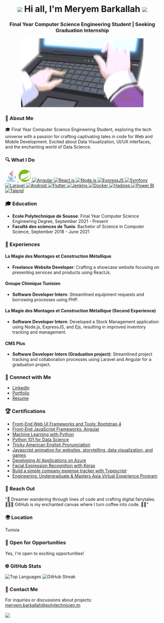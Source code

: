 <h1 align="center"> <img src="https://raw.githubusercontent.com/innng/innng/master/assets/kyubey.gif" height="40" />
 Hi all, I'm Meryem Barkallah <img src="https://raw.githubusercontent.com/innng/innng/master/assets/kyubey.gif" height="40" />
</h1>
<h3 align="center">Final Year Computer Science Engineering Student | Seeking Graduation Internship</h3>
<div align="center"> <img src="giphy.gif"> </div>

### 🌟 About Me
🎓 Final Year Computer Science Engineering Student, exploring the tech universe with a passion for crafting captivating tales in code for Web and Mobile Development. Excited about Data Visualization, UI/UX interfaces, and the enchanting world of Data Science.

### 🔍 What I Do
<p align="left">
  <a href="https://raw.githubusercontent.com/devicons/devicon/master/icons/java/java-original.svg" target="_blank" rel="noreferrer"> <img src="https://raw.githubusercontent.com/devicons/devicon/master/icons/java/java-original.svg" alt="Java Swing" width="40" height="40"/> </a>
  <a href="https://raw.githubusercontent.com/devicons/devicon/master/icons/spring/spring-original.svg" target="_blank" rel="noreferrer"> <img src="https://raw.githubusercontent.com/devicons/devicon/master/icons/spring/spring-original.svg" alt="Spring Boot" width="40" height="40"/> </a>
  <a href="https://angular.io/" target="_blank" rel="noreferrer"> <img src="https://angular.io/assets/images/logos/angular/angular.svg" alt="Angular" width="40" height="40"/> </a>
  <a href="https://reactjs.org/" target="_blank" rel="noreferrer"> <img src="https://www.vectorlogo.zone/logos/reactjs/reactjs-icon.svg" alt="React.js" width="40" height="40"/> </a>
  <a href="https://nodejs.org/" target="_blank" rel="noreferrer"> <img src="https://www.vectorlogo.zone/logos/nodejs/nodejs-icon.svg" alt="Node.js" width="40" height="40"/> </a>
  <a href="https://expressjs.com/" target="_blank" rel="noreferrer"> <img src="https://www.vectorlogo.zone/logos/expressjs/expressjs-icon.svg" alt="ExpressJS" width="40" height="40"/> </a>
  <a href="https://symfony.com/" target="_blank" rel="noreferrer"> <img src="https://www.vectorlogo.zone/logos/symfony/symfony-icon.svg" alt="Symfony" width="40" height="40"/> </a>
  <a href="https://laravel.com/" target="_blank" rel="noreferrer"> <img src="https://www.vectorlogo.zone/logos/laravel/laravel-icon.svg" alt="Laravel" width="40" height="40"/> </a>
  <a href="https://developer.android.com/" target="_blank" rel="noreferrer"> <img src="https://www.vectorlogo.zone/logos/android/android-icon.svg" alt="Android" width="40" height="40"/> </a>
  <a href="https://flutter.dev/" target="_blank" rel="noreferrer"> <img src="https://www.vectorlogo.zone/logos/flutterio/flutterio-icon.svg" alt="Flutter" width="40" height="40"/> </a>
  <a href="https://jenkins.io/" target="_blank" rel="noreferrer"> <img src="https://www.vectorlogo.zone/logos/jenkins/jenkins-icon.svg" alt="Jenkins" width="40" height="40"/> </a>
  <a href="https://www.docker.com/" target="_blank" rel="noreferrer"> <img src="https://www.vectorlogo.zone/logos/docker/docker-icon.svg" alt="Docker" width="40" height="40"/> </a>
  <a href="https://hadoop.apache.org/" target="_blank" rel="noreferrer"> <img src="https://www.vectorlogo.zone/logos/apache_hadoop/apache_hadoop-icon.svg" alt="Hadoop" width="40" height="40"/> </a>
  <a href="https://powerbi.microsoft.com/" target="_blank" rel="noreferrer"> <img src="https://www.vectorlogo.zone/logos/microsoft_powerbi/microsoft_powerbi-icon.svg" alt="Power BI" width="40" height="40"/> </a>
  <a href="https://www.talend.com/" target="_blank" rel="noreferrer"> <img src="https://www.vectorlogo.zone/logos/talend/talend-icon.svg" alt="Talend" width="40" height="40"/> </a>
  <!-- Add other icons for any additional technologies -->
</p>



### 🎓 Education
- **Ecole Polytechnique de Sousse**: Final Year Computer Science Engineering Degree, September 2021 - Present
- **Faculté des sciences de Tunis**: Bachelor of Science in Computer Science, September 2018 - June 2021

### 💼 Experiences
#### La Magie des Montages et Construction Métallique
- **Freelance Website Developer**: Crafting a showcase website focusing on presenting services and products using ReactJs.

#### Groupe Chimique Tunisien
- **Software Developer Intern**: Streamlined equipment requests and borrowing processes using PHP.

#### La Magie des Montages et Construction Métallique (Second Experience)
- **Software Developer Intern**: Developed a Stock Management application using Node.js, ExpressJS, and Ejs, resulting in improved inventory tracking and management.
  
#### CMS Plus
- **Software Developer Intern (Graduation project)**: Streamlined project tracking and collaboration processes using Laravel and Angular for a graduation project.

### 🔗 Connect with Me
- [LinkedIn](https://www.linkedin.com/in/meryem-barkallah-71462215a/)
- [Portfolio](https://merry-dreamscape-portfolio.vercel.app/)
- [Resume](https://drive.google.com/file/d/1XyLNQNmkUXbmbyZYU1evPoI3Iw9xqxUr/view)

### 🏆 Certifications
- [Front-End Web UI Frameworks and Tools: Bootstrap 4](https://www.coursera.org/account/accomplishments/verify/QERX67DJH79G)
- [Front-End JavaScript Frameworks: Angular](https://www.coursera.org/account/accomplishments/verify/Y5S2Z8GJBK6B)
- [Machine Learning with Python](https://www.coursera.org/account/accomplishments/verify/3GK3QKHY3X85)
- [Python 101 for Data Science](https://courses.cognitiveclass.ai/certificates/7a4c426dcd1448ddb6898ea1e478bde6)
- [Tricky American English Pronunciation](https://www.coursera.org/account/accomplishments/verify/4JPVF6YQ56N2)
- [Javascript animation for websites, storytelling, data visualization, and games](https://www.coursera.org/account/accomplishments/verify/RS9PC65H5JAD)
- [Developing AI Applications on Azure](https://www.coursera.org/account/accomplishments/verify/XLBGJE42WT65)
- [Facial Expression Recognition with Keras](https://www.coursera.org/account/accomplishments/verify/ZF59V6QTKGTU)
- [Build a simple company expense tracker with Typescript](https://www.coursera.org/account/accomplishments/verify/S3FX2DW394E6)
- [Engineering: Undergraduate & Masters Asia Virtual Experience Program](https://insidesherpa.s3.amazonaws.com/completion-certificates/Microsoft/ms2CK9b2SCWGXwPMS_Microsoft_4xdexwSm77upkC2ma_completion_certificate.pdf)

### 🌟 Reach Out
"🌟 Dreamer wandering through lines of code and crafting digital fairytales. 🧚‍♀️✨ GitHub is my enchanted canvas where I turn coffee into code. 🚀✨"

### 🌍 Location
Tunisia

### 🚀 Open for Opportunities
Yes, I'm open to exciting opportunities!

### 🌐 GitHub Stats
![Top Languages](https://github-readme-stats.vercel.app/api/top-langs?username=meryembarkallah21&show_icons=true&locale=en&layout=compact)
![GitHub Streak](https://github-readme-streak-stats.herokuapp.com/?user=[meryembarkallah21])


### 📧 Contact Me
For inquiries or discussions about projects: meryem.barkallah@polytechnicien.tn
<br><br>
<img src="https://raw.githubusercontent.com/innng/innng/master/assets/kyubey.gif" height="40" />
<br><br><br>
